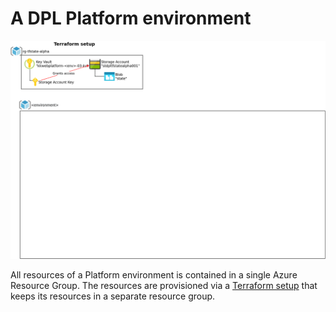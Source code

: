 # A DPL Platform environment
![](diagrams/render-png/dpl-platform-azure.png)

All resources of a Platform environment is contained in a single Azure Resource
Group. The resources are provisioned via a [Terraform setup](../../dpl-platform/infrastructure/README.md)
that keeps its resources in a separate resource group.
